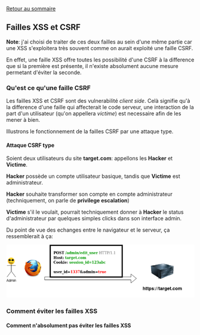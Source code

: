 [Retour au sommaire](./README.md)


## Failles XSS et CSRF

__Note__: j'ai choisi de traiter de ces deux failles au sein d'une même partie car
une XSS s'exploitera très souvent comme on aurait exploité une faille CSRF.

En effet, une faille XSS offre toutes les possibilité d'une CSRF à la difference que si la première est présente, il n'existe absolument aucune mesure permetant d'éviter la seconde.



### Qu'est ce qu'une faille CSRF

Les failles XSS et CSRF sont des vulnerabilité _client side_. Celà signifie qu'à la difference d'une faille qui affecterait le code serveur, une interaction 
de la part d'un utilisateur (qu'on appellera _victime_) est necessaire afin de les mener à bien.

Illustrons le fonctionnement de la failles CSRF par une attaque type.

#### Attaque CSRF type

Soient deux utilisateurs du site **target.com**: appellons les **Hacker** et **Victime**.

**Hacker** possède un compte utilisateur basique, tandis que **Victime** est administrateur. 


**Hacker** souhaite transformer son compte en compte administrateur (techniquement, on parle de **privilege escalation**)

**Victime** s'il le voulait, pourrait techniquement donner à **Hacker** le status d'administrateur par quelques simples clicks dans son interface admin.

Du point de vue des echanges entre le navigateur et le serveur, ça ressemblerait à ça:

![](./assets/CSRF1.png)





### Comment éviter les failles XSS 

#### Comment n'absolument pas éviter les failles XSS

